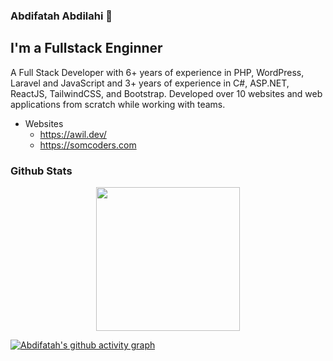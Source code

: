 ### Abdifatah Abdilahi 👋
## I'm a Fullstack Enginner 

A Full Stack Developer with 6+ years of experience in PHP, WordPress, Laravel and JavaScript and 3+ years of experience in C#, ASP.NET, ReactJS, TailwindCSS, and Bootstrap. Developed over 10 websites and web applications from scratch while working with teams.

- Websites
  - https://awil.dev/
  - https://somcoders.com

### Github Stats  
<p align="center">
  <img  height="230px" src="http://github-readme-streak-stats.herokuapp.com?user=abdifatahz&theme=radical" style="max-width:100%;"/>
 </p>


  [![Abdifatah's github activity graph](https://activity-graph.herokuapp.com/graph?username=abdifatahz&theme=rogue)](https://github.com/ashutosh00710/github-readme-activity-graph)

